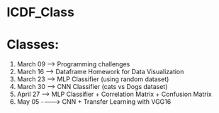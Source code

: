 # ICDF_Class

# Classes:

1. March 09 --> Programming challenges
2. March 16 --> Dataframe Homework for Data Visualization
3. March 23 --> MLP Classifier (using random dataset)
4. March 30 --> CNN Classifier (cats vs Dogs dataset)
5. April 27 --> MLP Classifier + Correlation Matrix + Confusion Matrix
6. May 05 ----> CNN + Transfer Learning with VGG16
